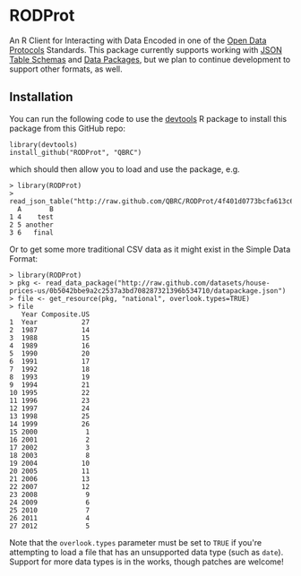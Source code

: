 RODProt
=======

An R Client for Interacting with Data Encoded in one of the [Open Data Protocols](http://www.dataprotocols.org/en/latest/)  Standards. This package currently supports working with [JSON Table Schemas](http://www.dataprotocols.org/en/latest/json-table-schema.html) and [Data Packages](http://www.dataprotocols.org/en/latest/data-packages.html), but we plan to continue development to support other formats, as well.

## Installation

You can run the following code to use the [devtools](https://github.com/hadley/devtools) R package to install this package from this GitHub repo:

    library(devtools)
    install_github("RODProt", "QBRC")

which should then allow you to load and use the package, e.g.

    > library(RODProt)
    > read_json_table("http://raw.github.com/QBRC/RODProt/4f401d0773bcfa613c6640fad8cce356b28ecf95/inst/extdata/mixed.json")
      A       B
    1 4    test
    2 5 another
    3 6   final

Or to get some more traditional CSV data as it might exist in the Simple Data Format:

    > library(RODProt)
	> pkg <- read_data_package("http://raw.github.com/datasets/house-prices-us/0b5042bbe9a2c2537a3bd708287321396b534710/datapackage.json")
	> file <- get_resource(pkg, "national", overlook.types=TRUE)
	> file
	   Year Composite.US
	1  Year           27
	2  1987           14
	3  1988           15
	4  1989           16
	5  1990           20
	6  1991           17
	7  1992           18
	8  1993           19
	9  1994           21
	10 1995           22
	11 1996           23
	12 1997           24
	13 1998           25
	14 1999           26
	15 2000            1
	16 2001            2
	17 2002            3
	18 2003            8
	19 2004           10
	20 2005           11
	21 2006           13
	22 2007           12
	23 2008            9
	24 2009            6
	25 2010            7
	26 2011            4
	27 2012            5
    
Note that the `overlook.types` parameter must be set to `TRUE` if you're attempting to load a file that has an unsupported data type (such as `date`). Support for more data types is in the works, though patches are welcome!
